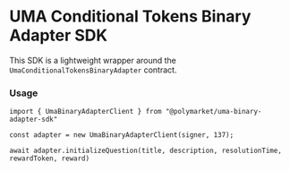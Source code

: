 # UMA Conditional Tokens Binary Adapter SDK

This SDK is a lightweight wrapper around the `UmaConditionalTokensBinaryAdapter` contract.

### Usage

`import { UmaBinaryAdapterClient } from "@polymarket/uma-binary-adapter-sdk"`

`const adapter = new UmaBinaryAdapterClient(signer, 137);`

`await adapter.initializeQuestion(title, description, resolutionTime, rewardToken, reward)`
